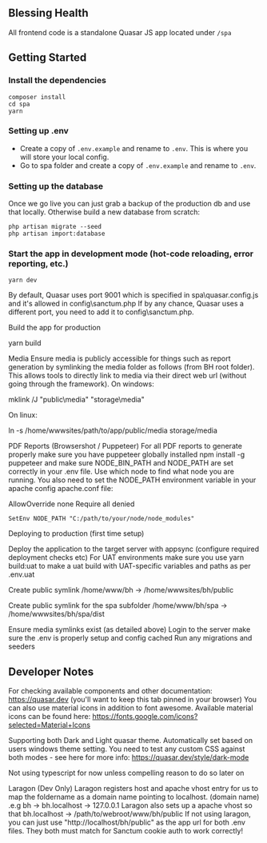## Blessing Health

All frontend code is a standalone Quasar JS app located under `/spa`

## Getting Started

### Install the dependencies

```
composer install
cd spa
yarn
```



### Setting up .env

- Create a copy of `.env.example` and rename to `.env`. This is where you will store your local config.
- Go to spa folder and create a copy of `.env.example` and rename to `.env`.


### Setting up the database

Once we go live you can just grab a backup of the production db and use that locally. Otherwise build a new database from scratch:

```
php artisan migrate --seed
php artisan import:database
```


### Start the app in development mode (hot-code reloading, error reporting, etc.)

```
yarn dev
```


By default, Quasar uses port 9001 which is specified in spa\quasar.config.js and it's allowed in config\sanctum.php
If by any chance, Quasar uses a different port, you need to add it to config\sanctum.php.


Build the app for production

yarn build



Media
Ensure media is publicly accessible for things such as report generation by symlinking the media folder as follows (from BH root folder).
This allows tools to directly link to media via their direct web url (without going through the framework).
On windows:

mklink /J "public\media" "storage\media"


On linux:

ln -s /home/wwwsites/path/to/app/public/media storage/media



PDF Reports (Browsershot / Puppeteer)
For all PDF reports to generate properly make sure you have puppeteer globally installed npm install -g puppeteer and
make sure NODE_BIN_PATH and NODE_PATH are set correctly in your .env file. Use which node to find what node you are running.
You also need to set the NODE_PATH environment variable in your apache config apache.conf file:

<Directory />
    AllowOverride none
    Require all denied
	
    SetEnv NODE_PATH "C:/path/to/your/node/node_modules"
</Directory>



Deploying to production (first time setup)

Deploy the application to the target server with appsync (configure required deployment checks etc)
For UAT environments make sure you use yarn build:uat to make a uat build with UAT-specific variables and paths as per .env.uat

Create public symlink /home/www/bh -> /home/wwwsites/bh/public

Create public symlink for the spa subfolder /home/www/bh/spa -> /home/wwwsites/bh/spa/dist

Ensure media symlinks exist (as detailed above)
Login to the server make sure the .env is properly setup and config cached
Run any migrations and seeders


## Developer Notes

For checking available components and other documentation: https://quasar.dev (you'll want to keep this tab pinned in your browser)
You can also use material icons in addition to font awesome. Available material icons can be found here: https://fonts.google.com/icons?selected=Material+Icons

Supporting both Dark and Light quasar theme. Automatically set based on users windows theme setting. You need to test any custom CSS against both modes - see here for more info: https://quasar.dev/style/dark-mode

Not using typescript for now unless compelling reason to do so later on


Laragon (Dev Only)
Laragon registers host and apache vhost entry for us to map the foldername as a domain name pointing to localhost. (domain name)
.e.g bh -> bh.localhost -> 127.0.0.1
Laragon also sets up a apache vhost so that bh.localhost -> /path/to/webroot/www/bh/public
If not using laragon, you can just use "http://localhost/bh/public" as the app url for both .env files. They both must match for Sanctum cookie auth to work correctly!

